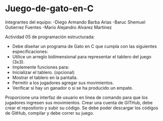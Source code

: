 # Juego-de-gato-en-C
Integrantes del equipo:
-Diego Armando Barba Arias
-Baruc Shemuel Gutierrez Fuentes
-Mario Alejandro Alvarez Martinez

Actividad 05 de programación estructurada: 

- Debe diseñar un programa de Gato en C que cumpla con las siguientes especificaciones:
- Utilice un arreglo bidimensional para representar el tablero del juego (3x3).
- Implemente funciones para:
- Inicializar el tablero. (opcional)
- Mostrar el tablero en la pantalla.
- Permitir a los jugadores agregar sus movimientos.
- Verificar si hay un ganador o si se ha producido un empate.

Proporcione una interfaz de usuario en linea de comando para que los jugadores ingresen sus movimientos. Crear una cuenta de GITHub, debe crear el 
repositorio y subir su código. Se debe poder descargar los códigos de GitHub, compilar y debe correr su juego.

